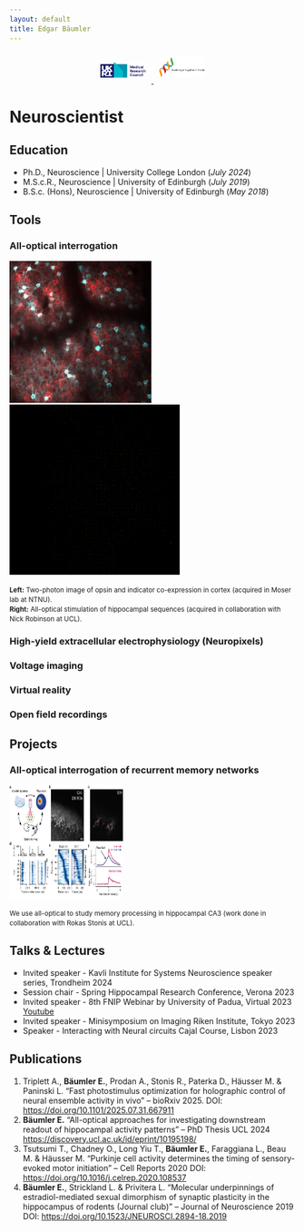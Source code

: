 ```yaml
---
layout: default
title: Edgar Bäumler
---
```


<p align="center">
  <a href="https://mrc.ukri.org/" target="_blank">
    <img src="assets/MRC.png" alt="MRC funding" width="80" style="margin:10px;">
  </a>
  <a href="https://www.boehringer-ingelheim.com/science-research/funding/bif" target="_blank">
    <img src="assets/BIF.png" alt="BIF funding" width="80" style="margin:10px;">
  </a>
</p>

# Neuroscientist 

## Education
- Ph.D., Neuroscience | University College London (_July 2024_)								       		
- M.S.c.R., Neuroscience | University of Edinburgh (_July 2019_)	 			        		
- B.S.c. (Hons), Neuroscience | University of Edinburgh (_May 2018_)

## Tools
### All-optical interrogation

<p align="left">
  <img src="assets/CTX.jpg" alt="Cortex" width="250" height="250">
  &nbsp;&nbsp;&nbsp;
  <a href="assets/ao.mp4">
    <img src="assets/ao.gif" alt="All-optical preview (looping)" width="300" height="300">
  </a>
</p>

<p align="left"><small>
  <strong>Left:</strong> Two-photon image of opsin and indicator co-expression in cortex (acquired in Moser lab at NTNU).<br>
  <strong>Right:</strong> All-optical stimulation of hippocampal sequences (acquired in collaboration with Nick Robinson at UCL).
</small></p>

### High-yield extracellular electrophysiology (Neuropixels)

### Voltage imaging  

### Virtual reality 

### Open field recordings 

## Projects 

### All-optical interrogation of recurrent memory networks 

<p align="left">
  <img src="assets/crop_ca3.png" alt="Cortex" width="200" height="200">
</p>

<p align="left"><small>
  We use all-optical to study memory processing in hippocampal CA3 (work done in collaboration with Rokas Stonis at UCL).<br>
</small></p>

## Talks & Lectures
- Invited speaker - Kavli Institute for Systems Neuroscience speaker series, Trondheim 2024
- Session chair - Spring Hippocampal Research Conference, Verona 2023
- Invited speaker  - 8th FNIP Webinar by University of Padua, Virtual 2023 [Youtube](https://www.youtube.com/watch?v=FCxVaeMQ9bs&ab_channel=FNIP)
- Invited speaker - Minisymposium on Imaging Riken Institute, Tokyo 2023
- Speaker - Interacting with Neural circuits Cajal Course, Lisbon 2023

## Publications 
1. Triplett A., **Bäumler E.**, Prodan A., Stonis R., Paterka D., Häusser M. & Paninski L. “Fast photostimulus optimization for holographic control of neural ensemble activity in vivo” – bioRxiv 2025. DOI: https://doi.org/10.1101/2025.07.31.667911
2. **Bäumler E.** “All-optical approaches for investigating downstream readout of hippocampal activity patterns” – PhD Thesis UCL 2024 https://discovery.ucl.ac.uk/id/eprint/10195198/
3. Tsutsumi T., Chadney O., Long Yiu T., **Bäumler E.**, Faraggiana L., Beau M. & Häusser M. “Purkinje cell activity determines the timing of sensory-evoked motor initiation” – Cell Reports 2020 DOI: https://doi.org/10.1016/j.celrep.2020.108537
4. **Bäumler E.**, Strickland L. & Privitera L. “Molecular underpinnings of estradiol-mediated sexual dimorphism of synaptic plasticity in the hippocampus of rodents (Journal club)” – Journal of Neuroscience 2019 DOI: https://doi.org/10.1523/JNEUROSCI.2894-18.2019
